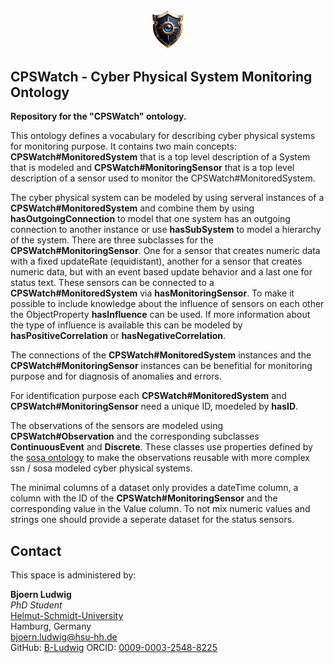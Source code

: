 <div style="text-align: center">

<img src="assets/Logo.png" alt="TEC-Toolkit Logo" width=10% />

</div>

## CPSWatch - Cyber Physical System Monitoring Ontology
**Repository for the "CPSWatch" ontology.**

This ontology defines a vocabulary for describing cyber physical systems for monitoring purpose. It contains two main concepts: **CPSWatch#MonitoredSystem** that is a top level description of a System that is modeled and **CPSWatch#MonitoringSensor** that is a top level description of a sensor used to monitor the CPSWatch#MonitoredSystem.

The cyber physical system can be modeled by using serveral instances of a **CPSWatch#MonitoredSystem** and combine them by using **hasOutgoingConnection** to model that one system has an outgoing connection to another instance or use **hasSubSystem** to model a hierarchy of the system.
There are three subclasses for the **CPSWatch#MonitoringSensor**. One for a sensor that creates numeric data with a fixed updateRate (equidistant), another for a sensor that creates numeric data, but with an event based update behavior and a last one for status text.
These sensors can be connected to a **CPSWatch#MonitoredSystem** via **hasMonitoringSensor**. To make it possible to include knowledge about the influence of sensors on each other the ObjectProperty **hasInfluence** can be used. If more information about the type of influence is available this can be modeled by **hasPositiveCorrelation** or **hasNegativeCorrelation**. 

The connections of the **CPSWatch#MonitoredSystem** instances and the **CPSWatch#MonitoringSensor** instances can be benefitial for monitoring purpose and for diagnosis of anomalies and errors.

For identification purpose each **CPSWatch#MonitoredSystem** and **CPSWatch#MonitoringSensor** need a unique ID, moedeled by **hasID**.

The observations of the sensors are modeled using **CPSWatch#Observation** and the corresponding subclasses **ContinuousEvent** and **Discrete**. These classes use properties defined by the [sosa ontology](https://www.w3.org/TR/vocab-ssn/#intro) to make the observations reusable with more complex ssn / sosa modeled cyber physical systems.  

The minimal columns of a dataset only provides a dateTime column, a column with the ID of the **CPSWatch#MonitoringSensor** and the corresponding value in the Value column. To not mix numeric values and strings one should provide a seperate dataset for the status sensors.

## Contact
This space is administered by:  

**Bjoern Ludwig**  
*PhD Student*  
[Helmut-Schmidt-University](https://www.hsu-hh.de/en/)  
Hamburg, Germany  
<bjoern.ludwig@hsu-hh.de>  
GitHub: [B-Ludwig](https://github.com/B-Ludwig/) 
ORCID: [0009-0003-2548-8225](https://orcid.org/0009-0003-2548-8225)  

